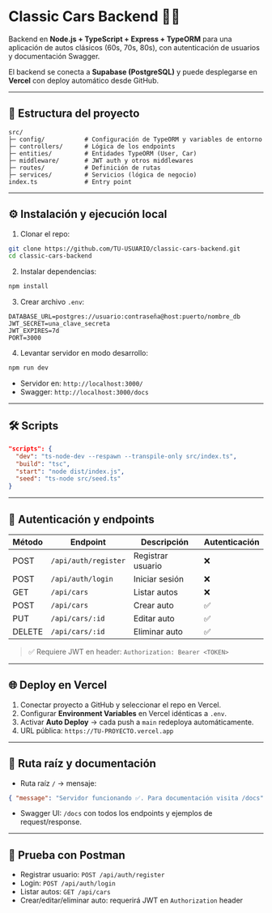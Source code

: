 # Classic Cars Backend 🚗🚀

Backend en **Node.js + TypeScript + Express + TypeORM** para una aplicación de autos clásicos (60s, 70s, 80s), con autenticación de usuarios y documentación Swagger.  

El backend se conecta a **Supabase (PostgreSQL)** y puede desplegarse en **Vercel** con deploy automático desde GitHub.

---

## 📂 Estructura del proyecto

```
src/
├─ config/           # Configuración de TypeORM y variables de entorno
├─ controllers/      # Lógica de los endpoints
├─ entities/         # Entidades TypeORM (User, Car)
├─ middleware/       # JWT auth y otros middlewares
├─ routes/           # Definición de rutas
├─ services/         # Servicios (lógica de negocio)
index.ts             # Entry point
```

---

## ⚙️ Instalación y ejecución local

1. Clonar el repo:

```bash
git clone https://github.com/TU-USUARIO/classic-cars-backend.git
cd classic-cars-backend
```

2. Instalar dependencias:

```bash
npm install
```

3. Crear archivo `.env`:

```
DATABASE_URL=postgres://usuario:contraseña@host:puerto/nombre_db
JWT_SECRET=una_clave_secreta
JWT_EXPIRES=7d
PORT=3000
```

4. Levantar servidor en modo desarrollo:

```bash
npm run dev
```

- Servidor en: `http://localhost:3000/`
- Swagger: `http://localhost:3000/docs`

---

## 🛠 Scripts

```json
"scripts": {
  "dev": "ts-node-dev --respawn --transpile-only src/index.ts",
  "build": "tsc",
  "start": "node dist/index.js",
  "seed": "ts-node src/seed.ts"
}
```

---

## 🔑 Autenticación y endpoints

| Método | Endpoint | Descripción | Autenticación |
|--------|---------|-------------|---------------|
| POST   | `/api/auth/register` | Registrar usuario | ❌ |
| POST   | `/api/auth/login` | Iniciar sesión | ❌ |
| GET    | `/api/cars` | Listar autos | ❌ |
| POST   | `/api/cars` | Crear auto | ✅ |
| PUT    | `/api/cars/:id` | Editar auto | ✅ |
| DELETE | `/api/cars/:id` | Eliminar auto | ✅ |

> ✅ Requiere JWT en header: `Authorization: Bearer <TOKEN>`

---

## 🌐 Deploy en Vercel

1. Conectar proyecto a GitHub y seleccionar el repo en Vercel.
2. Configurar **Environment Variables** en Vercel idénticas a `.env`.
3. Activar **Auto Deploy** → cada push a `main` redeploya automáticamente.
4. URL pública: `https://TU-PROYECTO.vercel.app`

---

## 📄 Ruta raíz y documentación

- Ruta raíz `/` → mensaje:

```json
{ "message": "Servidor funcionando ✅. Para documentación visita /docs" }
```

- Swagger UI: `/docs` con todos los endpoints y ejemplos de request/response.

---

## 🚀 Prueba con Postman

- Registrar usuario: `POST /api/auth/register`
- Login: `POST /api/auth/login`
- Listar autos: `GET /api/cars`
- Crear/editar/eliminar auto: requerirá JWT en `Authorization` header

